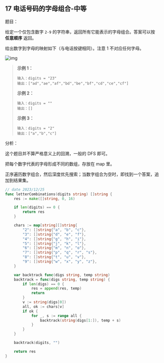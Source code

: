 ## 17 电话号码的字母组合-中等

题目：

给定一个仅包含数字 `2-9` 的字符串，返回所有它能表示的字母组合。答案可以按 **任意顺序** 返回。

给出数字到字母的映射如下（与电话按键相同）。注意 1 不对应任何字母。

![img](https://assets.leetcode-cn.com/aliyun-lc-upload/uploads/2021/11/09/200px-telephone-keypad2svg.png)



> **示例 1：**
>
> ```
> 输入：digits = "23"
> 输出：["ad","ae","af","bd","be","bf","cd","ce","cf"]
> ```
>
> **示例 2：**
>
> ```
> 输入：digits = ""
> 输出：[]
> ```
>
> **示例 3：**
>
> ```
> 输入：digits = "2"
> 输出：["a","b","c"]
> ```



分析：

这个题目并不算严格意义上的回溯，一般的 DFS 即可。

把每个数字代表的字母形成不同的数组，存放在 map 里。

正序遍历数字组合，然后深度优先搜索；当数字组合为空时，即找到一个答案，追加到结果集。



```go
// date 2023/12/25
func letterCombinations(digits string) []string {
    res := make([]string, 0, 16)

    if len(digits) == 0 {
        return res
    }

    chars := map[string][]string{
        "2": []string{"a", "b", "c"},
        "3": []string{"d", "e", "f"},
        "4": []string{"g", "h", "i"},
        "5": []string{"j", "k", "l"},
        "6": []string{"m", "n", "o"},
        "7": []string{"p", "q", "r", "s"},
        "8": []string{"t", "u", "v"},
        "9": []string{"w", "x", "y", "z"},
    }

    var backtrack func(digs string, temp string)
    backtrack = func(digs string, temp string) {
        if len(digs) == 0 {
            res = append(res, temp)
            return
        }
        v := string(digs[0])
        all, ok := chars[v]
        if ok {
            for _, s := range all {
                backtrack(string(digs[1:]), temp + s)
            }
        }
    }

    backtrack(digits, "")

    return res
}
```

